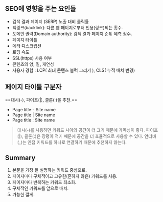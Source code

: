 ## SEO에 영향을 주는 요인들
- 검색 결과 페이지 (SERP) 노출 대비 클릭률 
- 백링크(backlink): 다른 웹 페이지로부터 인용(링크)되는 횟수. 
- 도메인 권력(Domain authority): 검색 결과 페이지 순위 예측 점수. 
- 페이지 타이틀 
- 메타 디스크립션 
 - 로딩 속도 
 - SSL(https) 사용 여부 
- 콘텐츠의 양, 질, 개연성 
- 사용자 경험 : LCP( 최대 콘텐츠 블럭 그리기 ), CLS( 누적 배치 변경)

## 페이지 타이틀 구분자
==대시(-), 파이프(|), 클론(:)을 추천.==
- Page title - Site name 
- Page title | Site name 
- Page title : Site name
>대시(-)를 사용하면 키워드 사이의 공간이 더 크기 때문에 가독성이 좋다. 
>파이프(|), 콜론(:)은 장평이 적기 때문에 공간을 더 효율적으로 사용할 수 있다. 
>언더바(_)는 인접 키워드를 하나로 연결하기 때문에 추천하지 않는다.

## Summary
1. 본문을 가장 잘 설명하는 키워드 중심으로. 
2. 페이지마다 구체적이고 고유한(흔하지 않은) 키워드를 사용. 
3. 페이지마다 반복하는 키워드 최소화. 
4. 구체적인 키워드를 앞으로 배치. 
5. 가능한 짧게.